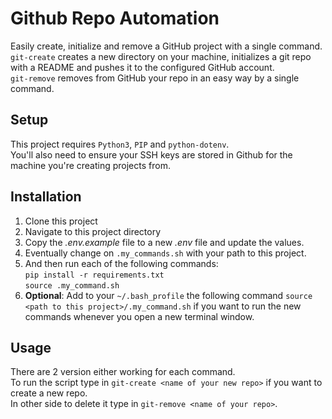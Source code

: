 # Github Repo Automation

Easily create, initialize and remove a GitHub project with a single command.  
`git-create` creates a new directory on your machine, initializes a git repo with a README and pushes it to the configured GitHub account.  
`git-remove` removes from GitHub your repo in an easy way by a single command.

## Setup
This project requires `Python3`, `PIP` and `python-dotenv`.  
You'll also need to ensure your SSH keys are stored in Github for the machine you're creating projects from.


## Installation
1. Clone this project
2. Navigate to this project directory
3. Copy the *.env.example* file to a new *.env* file and update the values.
4. Eventually change on `.my_commands.sh` with your path to this project.  
5. And then run each of the following commands:  
   `pip install -r requirements.txt`  
   `source .my_command.sh`
6. **Optional**: Add to your `~/.bash_profile` the following command `source <path to this project>/.my_command.sh` if you want to run the new commands whenever you open a new terminal window.


## Usage
There are 2 version either working for each command.  
To run the script type in `git-create <name of your new repo>` if you want to create a new repo.  
In other side to delete it type in `git-remove <name of your repo>`.

